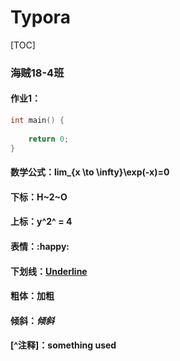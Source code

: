 # Typora

[TOC]

### 海贼18-4班

#### 	作业1：

```c
int main() {
    
    return 0;
}
```

#### 	数学公式：lim_{x \to \infty}\exp(-x)=0

#### 	下标：H~2~O

#### 	上标：y^2^ = 4

#### 	表情：:happy:

#### 	下划线：<u>Underline</u>

#### 	粗体：**加粗**

#### 	倾斜：*倾斜*

#### 	[^注释]：something used



#### 	